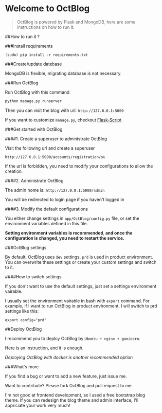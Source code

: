 Welcome to OctBlog
====================

>OctBlog is powered by Flask and MongoDB, here are some instructions on how to run it.

##How to run it ?

###Install requirements

```
(sudo) pip install -r requirements.txt 
```

###Create/update datebase

MongoDB is flexible, migrating database is not necessary.


###Run OctBlog

Run OctBlog with this command:

```bash
python manage.py runserver
```

Then you can visit the blog with url: `http://127.0.0.1:5000`

If you want to customize `manage.py`, checkout [Flask-Script](https://flask-script.readthedocs.org/en/latest/)

###Get started with OctBlog

####1\. Create a superuser to administrate OctBlog

Visit the following url and create a superuser

`http://127.0.0.1:5000/accounts/registration/su`

If the url is forbidden, you need to modify your configurations to allow the creation.

####2\. Administrate OctBlog

The admin home is: `http://127.0.0.1:5000/admin`

You will be redirected to login page if you haven't logged in

####3\. Modify the default configurations

You either change settings in `app/OctBlog/config.py` file, or set the environment variables defined in this file.

**Setting environment variables is recommended, and once the configuration is changed, you need to restart the service.**


###OctBlog settings

By default, OctBlog uses `dev` settings, `prd` is used in product environment. You can overwrite these settings or create your custom settings and switch to it.

####How to switch settings

If you don't want to use the default settings, just set a settings environment vairable.

I usually set the environment vairable in bash with `export` command. For example, if I want to run OctBlog in product environment, I will switch to prd settings like this:

```
export config="prd"
```

##Deploy OctBlog

I recommend you to deploy OctBlog by `Ubuntu + nginx + gunicorn`.

[Here](http://flask.pocoo.org/docs/0.10/deploying/wsgi-standalone/) is an instruction, and it is enough.

*Deploying OctBlog with docker is another recommended option*

###What's more

If you find a bug or want to add a new feature, just issue me.

Want to contribute? Please fork OctBlog and pull request to me.

I'm not good at frontend development, so I used a free bootstrap blog theme. If you can redesign the blog theme and admin interface, I'll appriciate your work very much!

